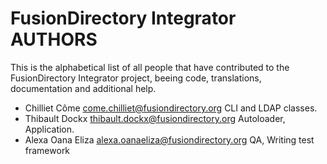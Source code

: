 FusionDirectory Integrator AUTHORS
==================================

This is the alphabetical list of all people that have
contributed to the FusionDirectory Integrator project, beeing code, translations,
documentation and additional help.


* Chilliet Côme <come.chilliet@fusiondirectory.org>
  CLI and LDAP classes.
* Thibault Dockx <thibault.dockx@fusiondirectory.org>
  Autoloader, Application. 
* Alexa Oana Eliza <alexa.oanaeliza@fusiondirectory.org>
  QA, Writing test framework

